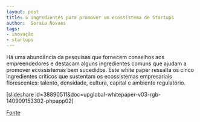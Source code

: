 ```yaml
---
layout: post
title: 5 ingredientes para promover um ecossistema de Startups
author:  Soraia Novaes 
tags:
- inovação
- startups
---
```

Há uma abundância da pesquisas que fornecem conselhos aos empreendedores e destacam alguns ingredientes comuns que ajudam a promover ecossistemas bem sucedidos. Este white paper ressalta os cinco ingredientes críticos que sustentam os ecossistemas empresariais florescentes: talento, densidade, cultura, capital e ambiente regulatório.

[slideshare id=38890511&doc=upglobal-whitepaper-v03-rgb-140909153302-phpapp02]


[Fonte](http://www.techstars.com/content/community/white-paper-announcing-5-ingredients-fostering-thriving-startup-ecosystem/)

 
